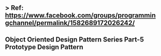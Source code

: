 ## > Ref: https://www.facebook.com/groups/programmingchannel/permalink/1582689172026242/

## Object Oriented Design Pattern Series Part-5 Prototype Design Pattern


<!--stackedit_data:
eyJoaXN0b3J5IjpbMzg0Mjc3Mzg4XX0=
-->